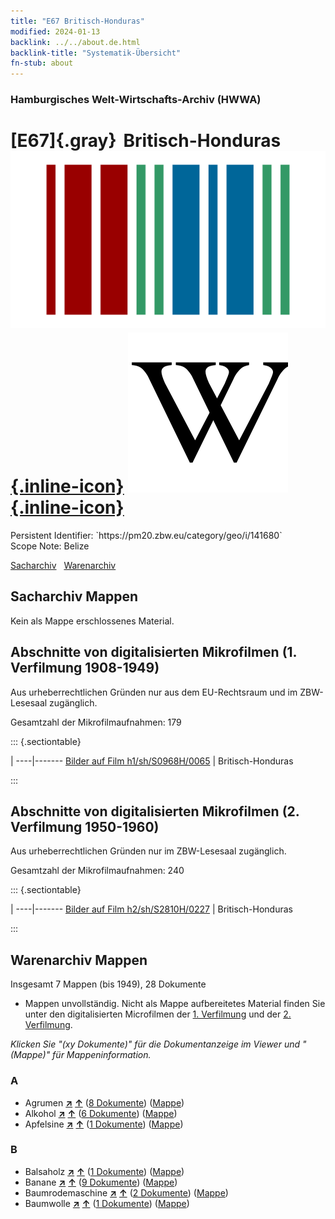 ```yaml
---
title: "E67 Britisch-Honduras"
modified: 2024-01-13
backlink: ../../about.de.html
backlink-title: "Systematik-Übersicht"
fn-stub: about
---
```


### Hamburgisches Welt-Wirtschafts-Archiv (HWWA)

# [E67]{.gray}&#8201; Britisch-Honduras &#160; [![Wikidata](/images/Wikidata-logo.svg "Wikidata"){.inline-icon}](http://www.wikidata.org/entity/Q242) [![Wikipedia](/images/Wikipedia-W.svg "Wikipedia"){.inline-icon}](https://de.wikipedia.org/wiki/Belize)

<div class="hint">Persistent Identifier: `https://pm20.zbw.eu/category/geo/i/141680`</div>

<div class="hint">
Scope Note: Belize
</div>


[Sacharchiv](#sacharchiv-mappen) &#160; [Warenarchiv](#warenarchiv-mappen)





## Sacharchiv Mappen








Kein als Mappe erschlossenes Material.



<a id="filmsections" />

## Abschnitte von digitalisierten Mikrofilmen (1. Verfilmung 1908-1949)

<p>Aus urheberrechtlichen Gründen nur aus dem EU-Rechtsraum und im ZBW-Lesesaal zugänglich.</p>


<p>Gesamtzahl der Mikrofilmaufnahmen: 179</p>





::: {.sectiontable}

 | 
----|-------
<a class="btn" href="https://pm20.zbw.eu/film/h1/sh/S0968H/0065" rel="nofollow">Bilder auf Film h1/sh/S0968H/0065</a> | Britisch-Honduras


:::




## Abschnitte von digitalisierten Mikrofilmen (2. Verfilmung 1950-1960)

<p>Aus urheberrechtlichen Gründen nur im ZBW-Lesesaal zugänglich.</p>


<p>Gesamtzahl der Mikrofilmaufnahmen: 240</p>





::: {.sectiontable}

 | 
----|-------
<a class="btn" href="https://pm20.zbw.eu/film/h2/sh/S2810H/0227" rel="nofollow">Bilder auf Film h2/sh/S2810H/0227</a> | Britisch-Honduras


:::














## Warenarchiv Mappen










Insgesamt 7 Mappen (bis 1949), 28 Dokumente
- Mappen unvollständig.  Nicht als Mappe aufbereitetes Material finden Sie
unter den digitalisierten Microfilmen der [1. Verfilmung](/film/h1_wa.de.html)
und der [2. Verfilmung](/film/h2_wa.de.html).

_Klicken Sie "(xy Dokumente)" für die Dokumentanzeige im Viewer und "(Mappe)" für Mappeninformation._




### A

- Agrumen [**&nearr;**](../../../ware/i/141948/about.de.html "Agrumen (XXX in der ganzen Welt)") [**&uarr;**](../../../ware/about.de.html#PLW04-Zs "Warensystematik") (<a href="https://pm20.zbw.eu/iiifview/folder/wa/141948,141680" title="über: Agrumen : Britisch-Honduras" target="_blank">8 Dokumente</a>) ([Mappe](../../../../folder/wa/1419xx/141948/1416xx/141680/about.de.html))
- Alkohol [**&nearr;**](../../../ware/i/141966/about.de.html "Alkohol (XXX in der ganzen Welt)") [**&uarr;**](../../../ware/about.de.html#PID20.02-Sp "Warensystematik") (<a href="https://pm20.zbw.eu/iiifview/folder/wa/141966,141680" title="über: Alkohol : Britisch-Honduras" target="_blank">6 Dokumente</a>) ([Mappe](../../../../folder/wa/1419xx/141966/1416xx/141680/about.de.html))
- Apfelsine [**&nearr;**](../../../ware/i/141981/about.de.html "Apfelsine (XXX in der ganzen Welt)") [**&uarr;**](../../../ware/about.de.html#PLW04-Zs01 "Warensystematik") (<a href="https://pm20.zbw.eu/iiifview/folder/wa/141981,141680" title="über: Apfelsine : Britisch-Honduras" target="_blank">1 Dokumente</a>) ([Mappe](../../../../folder/wa/1419xx/141981/1416xx/141680/about.de.html))

### B

- Balsaholz [**&nearr;**](../../../ware/i/142033/about.de.html "Balsaholz (XXX in der ganzen Welt)") [**&uarr;**](../../../ware/about.de.html#PLW06-Hz02 "Warensystematik") (<a href="https://pm20.zbw.eu/iiifview/folder/wa/142033,141680" title="über: Balsaholz : Britisch-Honduras" target="_blank">1 Dokumente</a>) ([Mappe](../../../../folder/wa/1420xx/142033/1416xx/141680/about.de.html))
- Banane [**&nearr;**](../../../ware/i/142038/about.de.html "Banane (XXX in der ganzen Welt)") [**&uarr;**](../../../ware/about.de.html#PLW04-Bn "Warensystematik") (<a href="https://pm20.zbw.eu/iiifview/folder/wa/142038,141680" title="über: Banane : Britisch-Honduras" target="_blank">9 Dokumente</a>) ([Mappe](../../../../folder/wa/1420xx/142038/1416xx/141680/about.de.html))
- Baumrodemaschine [**&nearr;**](../../../ware/i/142087/about.de.html "Baumrodemaschine (XXX in der ganzen Welt)") [**&uarr;**](../../../ware/about.de.html#PID08-Ld01 "Warensystematik") (<a href="https://pm20.zbw.eu/iiifview/folder/wa/142087,141680" title="über: Baumrodemaschine : Britisch-Honduras" target="_blank">2 Dokumente</a>) ([Mappe](../../../../folder/wa/1420xx/142087/1416xx/141680/about.de.html))
- Baumwolle [**&nearr;**](../../../ware/i/142089/about.de.html "Baumwolle (XXX in der ganzen Welt)") [**&uarr;**](../../../ware/about.de.html#PLW04-Bw "Warensystematik") (<a href="https://pm20.zbw.eu/iiifview/folder/wa/142089,141680" title="über: Baumwolle : Britisch-Honduras" target="_blank">1 Dokumente</a>) ([Mappe](../../../../folder/wa/1420xx/142089/1416xx/141680/about.de.html))




